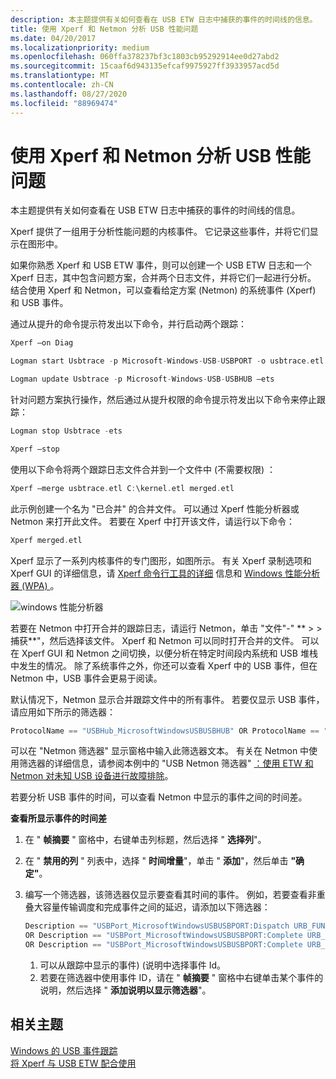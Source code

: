 ```yaml
---
description: 本主题提供有关如何查看在 USB ETW 日志中捕获的事件的时间线的信息。
title: 使用 Xperf 和 Netmon 分析 USB 性能问题
ms.date: 04/20/2017
ms.localizationpriority: medium
ms.openlocfilehash: 060ffa378237bf3c1803cb95292914ee0d27abd2
ms.sourcegitcommit: 15caaf6d943135efcaf9975927ff3933957acd5d
ms.translationtype: MT
ms.contentlocale: zh-CN
ms.lasthandoff: 08/27/2020
ms.locfileid: "88969474"
---
```

# <a name="analyzing-usb-performance-issues-by-using-xperf-and-netmon"></a>使用 Xperf 和 Netmon 分析 USB 性能问题


本主题提供有关如何查看在 USB ETW 日志中捕获的事件的时间线的信息。

Xperf 提供了一组用于分析性能问题的内核事件。 它记录这些事件，并将它们显示在图形中。

如果你熟悉 Xperf 和 USB ETW 事件，则可以创建一个 USB ETW 日志和一个 Xperf 日志，其中包含问题方案，合并两个日志文件，并将它们一起进行分析。 结合使用 Xperf 和 Netmon，可以查看给定方案 (Netmon) 的系统事件 (Xperf) 和 USB 事件。

通过从提升的命令提示符发出以下命令，并行启动两个跟踪：

```cpp
Xperf –on Diag

Logman start Usbtrace -p Microsoft-Windows-USB-USBPORT -o usbtrace.etl -ets -nb 128 640 -bs 128

Logman update Usbtrace -p Microsoft-Windows-USB-USBHUB –ets
```

针对问题方案执行操作，然后通过从提升权限的命令提示符发出以下命令来停止跟踪：

```cpp
Logman stop Usbtrace -ets

Xperf –stop
```

使用以下命令将两个跟踪日志文件合并到一个文件中 (不需要权限) ：

```cpp
Xperf –merge usbtrace.etl C:\kernel.etl merged.etl
```

此示例创建一个名为 "已合并" 的合并文件。 可以通过 Xperf 性能分析器或 Netmon 来打开此文件。 若要在 Xperf 中打开该文件，请运行以下命令：

```cpp
Xperf merged.etl
```

Xperf 显示了一系列内核事件的专门图形，如图所示。 有关 Xperf 录制选项和 Xperf GUI 的详细信息，请 [Xperf 命令行工具的详细](https://msdn.microsoft.com/library/cc305221.aspx) 信息和 [Windows 性能分析器 (WPA) ](https://msdn.microsoft.com/library/cc305187.aspx)。

![windows 性能分析器](images/xperf3.png)

若要在 Netmon 中打开合并的跟踪日志，请运行 Netmon，单击 "文件"-" ** &gt; &gt; 捕获**"，然后选择该文件。 Xperf 和 Netmon 可以同时打开合并的文件。 可以在 Xperf GUI 和 Netmon 之间切换，以便分析在特定时间段内系统和 USB 堆栈中发生的情况。 除了系统事件之外，你还可以查看 Xperf 中的 USB 事件，但在 Netmon 中，USB 事件会更易于阅读。

默认情况下，Netmon 显示合并跟踪文件中的所有事件。 若要仅显示 USB 事件，请应用如下所示的筛选器：

```cpp
ProtocolName == "USBHub_MicrosoftWindowsUSBUSBHUB" OR ProtocolName == "USBPort_MicrosoftWindowsUSBUSBPORT"
```

可以在 "Netmon 筛选器" 显示窗格中输入此筛选器文本。 有关在 Netmon 中使用筛选器的详细信息，请参阅本例中的 "USB Netmon 筛选器" [：使用 ETW 和 Netmon 对未知 USB 设备进行故障排除](case-study--troubleshooting-an-unknown-usb-device-by-using-etw-and-netmon.md)。

若要分析 USB 事件的时间，可以查看 Netmon 中显示的事件之间的时间差。

**查看所显示事件的时间差**

1.  在 " **帧摘要** " 窗格中，右键单击列标题，然后选择 " **选择列**"。
2.  在 " **禁用的列** " 列表中，选择 " **时间增量**"，单击 " **添加**"，然后单击 **"确定"**。
3.  编写一个筛选器，该筛选器仅显示要查看其时间的事件。 例如，若要查看非重叠大容量传输调度和完成事件之间的延迟，请添加以下筛选器：
    ```cpp
    Description == "USBPort_MicrosoftWindowsUSBUSBPORT:Dispatch URB_FUNCTION_BULK_OR_INTERRUPT_TRANSFER" 
    OR Description == "USBPort_MicrosoftWindowsUSBUSBPORT:Complete URB_FUNCTION_BULK_OR_INTERRUPT_TRANSFER" 
    OR Description == "USBPort_MicrosoftWindowsUSBUSBPORT:Complete URB_FUNCTION_BULK_OR_INTERRUPT_TRANSFER with Data"

    ```

    1.  可以从跟踪中显示的事件)  (说明中选择事件 Id。
    2.  若要在筛选器中使用事件 ID，请在 " **帧摘要** " 窗格中右键单击某个事件的说明，然后选择 " **添加说明以显示筛选器**"。

## <a name="related-topics"></a>相关主题
[Windows 的 USB 事件跟踪](usb-event-tracing-for-windows.md)  
[将 Xperf 与 USB ETW 配合使用](using-xperf-with-usb-etw.md)  



